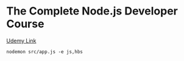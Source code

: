 # The Complete Node.js Developer Course

[Udemy Link](https://www.udemy.com/course/the-complete-nodejs-developer-course-2/)

    nodemon src/app.js -e js,hbs
